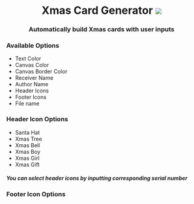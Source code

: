 <h1 align="center">Xmas Card Generator
<img src="https://img.icons8.com/color/25/000000/christmas-star.png"/>
</h1>

<h3 align="center">Automatically build Xmas cards with user inputs </h3>

<h3> Available Options </h3>
<ul>
<li>Text Color</li>
<li>Canvas Color</li>
<li>Canvas Border Color</li>
<li>Receiver Name</li>
<li>Author Name</li>
<li>Header Icons</li>
<li>Footer Icons</li>
<li>File name </li>
</ul>

<h3> Header Icon Options </h3>
<ul>
<li>Santa Hat</li>
<li>Xmas Tree</li>
<li>Xmas Bell</li>
<li>Xmas Boy</li>
<li>Xmas Girl</li>
<li>Xmas Gift</li>
</ul>
<h5><b>You can select header icons by inputting corresponding serial number</b></h5>

<h3> Footer Icon Options </h3>
